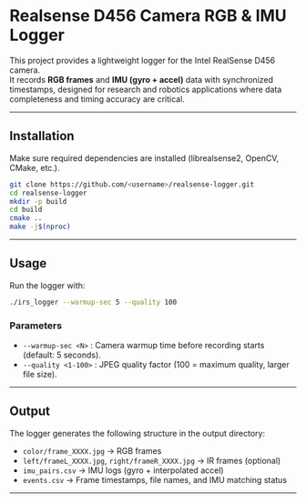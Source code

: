 # Realsense D456 Camera RGB & IMU Logger

This project provides a lightweight logger for the Intel RealSense D456
camera.\
It records **RGB frames** and **IMU (gyro + accel)** data with
synchronized timestamps, designed for research and robotics applications
where data completeness and timing accuracy are critical.

------------------------------------------------------------------------

## Installation

Make sure required dependencies are installed (librealsense2, OpenCV,
CMake, etc.).

``` bash
git clone https://github.com/<username>/realsense-logger.git
cd realsense-logger
mkdir -p build
cd build
cmake ..
make -j$(nproc)
```

------------------------------------------------------------------------

## Usage

Run the logger with:

``` bash
./irs_logger --warmup-sec 5 --quality 100
```

### Parameters

-   `--warmup-sec <N>` : Camera warmup time before recording starts
    (default: 5 seconds).
-   `--quality <1-100>` : JPEG quality factor (100 = maximum quality,
    larger file size).

------------------------------------------------------------------------

## Output

The logger generates the following structure in the output directory:

-   `color/frame_XXXX.jpg` → RGB frames
-   `left/frameL_XXXX.jpg`, `right/frameR_XXXX.jpg` → IR frames
    (optional)
-   `imu_pairs.csv` → IMU logs (gyro + interpolated accel)
-   `events.csv` → Frame timestamps, file names, and IMU matching status

------------------------------------------------------------------------
